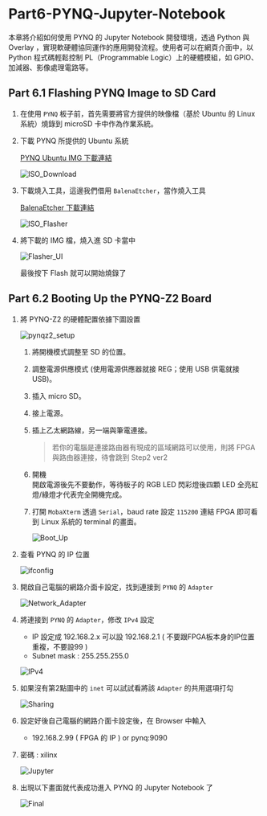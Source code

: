 # Part6-PYNQ-Jupyter-Notebook

本章將介紹如何使用 PYNQ 的 Jupyter Notebook 開發環境，透過 Python 與 Overlay ，實現軟硬體協同運作的應用開發流程。使用者可以在網頁介面中，以 Python 程式碼輕鬆控制 PL（Programmable Logic）上的硬體模組，如 GPIO、加減器、影像處理電路等。


## Part 6.1 Flashing PYNQ Image to SD Card

1.  在使用 `PYNQ` 板子前，首先需要將官方提供的映像檔（基於 Ubuntu 的 Linux 系統）燒錄到 microSD 卡中作為作業系統。

2.  下載 PYNQ 所提供的 Ubuntu 系統  

    [PYNQ Ubuntu IMG 下載連結](https://www.pynq.io/boards.html)  

    ![ISO_Download](./png/ISO_Download.png)


3.  下載燒入工具，這邊我們借用 `BalenaEtcher`，當作燒入工具  

    [BalenaEtcher 下載連結](https://etcher.balena.io/)  

    ![ISO_Flasher](./png/ISO_Flasher.png)
    
4.  將下載的 IMG 檔，燒入進 SD 卡當中  

    ![Flasher_UI](./png/Flasher_UI.png)

    最後按下 Flash 就可以開始燒錄了

## Part 6.2 Booting Up the PYNQ-Z2 Board

1.  將 PYNQ-Z2 的硬體配置依據下圖設置

    ![pynqz2_setup](./png/pynqz2_setup.png)

    1.  將開機模式調整至 SD 的位置。

    2.  調整電源供應模式 (使用電源供應器就接 REG；使用 USB 供電就接 USB)。

    3.  插入 micro SD。

    4.  接上電源。

    5.  插上乙太網路線，另一端與筆電連接。
        >   若你的電腦是連接路由器有現成的區域網路可以使用，則將 FPGA 與路由器連接，待會跳到 Step2 ver2

    6.  開機  
    開啟電源後先不要動作，等待板子的 RGB LED 閃彩燈後四顆 LED 全亮紅燈/綠燈才代表完全開機完成。

    7.  打開 `MobaXterm` 透過 `Serial`，baud rate 設定 `115200` 連結 FPGA 即可看到 Linux 系統的 terminal 的畫面。

        ![Boot_Up](./png/Boot_Up.png)
        
2.  查看 PYNQ 的 IP 位置  

    ![ifconfig](./png/ifconfig.png)

3.  開啟自己電腦的網路介面卡設定，找到連接到 `PYNQ` 的 `Adapter`

    ![Network_Adapter](./png/Network_Adapter.png)

4.  將連接到 `PYNQ` 的 `Adapter`，修改 `IPv4` 設定 
    -   IP 設定成 192.168.2.x 可以設 192.168.2.1 ( 不要跟FPGA板本身的IP位置重複，不要設99 )
    -   Subnet mask : 255.255.255.0  


    ![IPv4](./png/IPv4.png)

5.  如果沒有第2點圖中的 `inet` 可以試試看將該 `Adapter` 的共用選項打勾  

    ![Sharing](./png/Sharing.png)

6.  設定好後自己電腦的網路介面卡設定後，在 Browser 中輸入  
    -   192.168.2.99 ( FPGA 的 IP ) or pynq:9090

7.  密碼 : xilinx  
    
    ![Jupyter](./png/Jupyter.png)

8.  出現以下畫面就代表成功進入 PYNQ 的 Jupyter Notebook 了

    ![Final](./png/Final.png)